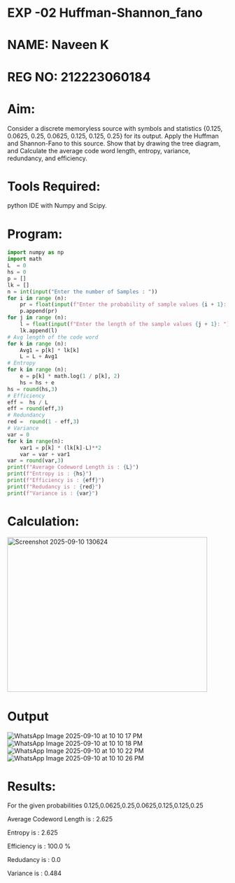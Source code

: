 
# EXP -02 Huffman-Shannon_fano
# NAME: Naveen K
# REG NO: 212223060184
# Aim:
Consider a discrete memoryless source with symbols and statistics {0.125, 0.0625, 0.25, 0.0625, 0.125, 0.125, 0.25} for its output. 
Apply the Huffman and Shannon-Fano to this source. 
Show that by drawing the tree diagram, and 
Calculate the average code word length, entropy, variance, redundancy, and efficiency.
# Tools Required:
python IDE with Numpy and Scipy.
# Program:
```python
import numpy as np
import math 
L  = 0
hs = 0
p = []
lk = []
n = int(input("Enter the number of Samples : "))
for i in range (n): 
    pr = float(input(f"Enter the probability of sample values {i + 1}: "))  
    p.append(pr)
for j in range (n): 
    l = float(input(f"Enter the length of the sample values {j + 1}: "))  
    lk.append(l)
# Avg length of the code word
for k in range (n):
    Avg1 = p[k] * lk[k]
    L = L + Avg1
# Entropy
for k in range (n):
    e = p[k] * math.log(1 / p[k], 2)
    hs = hs + e
hs = round(hs,3)
# Efficiency
eff =  hs / L
eff = round(eff,3)
# Redundancy 
red =  round(1 - eff,3) 
# Variance
var = 0
for k in range(n):
    var1 = p[k] * (lk[k]-L)**2
    var = var + var1
var = round(var,3)
print(f"Average Codeword Length is : {L}")
print(f"Entropy is : {hs}")
print(f"Efficiency is : {eff}")
print(f"Redudancy is : {red}")
print(f"Variance is : {var}") 
```
# Calculation:

<img width="457" height="354" alt="Screenshot 2025-09-10 130624" src="https://github.com/user-attachments/assets/30aaccd7-81b2-400b-9755-853ae9b0e9ae" />

# Output

![WhatsApp Image 2025-09-10 at 10 10 17 PM](https://github.com/user-attachments/assets/b1ef0c10-d9ed-40e2-91ca-71842e333fe2)
![WhatsApp Image 2025-09-10 at 10 10 18 PM](https://github.com/user-attachments/assets/061ef0ee-5e1f-4f74-ab7a-6768237a1197)
![WhatsApp Image 2025-09-10 at 10 10 22 PM](https://github.com/user-attachments/assets/ce4ad2bd-8b3a-4c39-acdb-b613b7056f83)
![WhatsApp Image 2025-09-10 at 10 10 26 PM](https://github.com/user-attachments/assets/a06e5f20-ba53-4927-be75-e6c4ff4aa5ae)



# Results:
For the given probabilities 0.125,0.0625,0.25,0.0625,0.125,0.125,0.25

Average Codeword Length is : 2.625 

Entropy is : 2.625 

Efficiency is : 100.0 % 

Redudancy is : 0.0 

Variance is : 0.484
